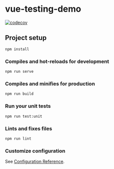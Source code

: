 # vue-testing-demo

[![codecov](https://codecov.io/gh/363797271/vue-testing-demo/branch/main/graph/badge.svg?token=3S6IBEGRLX)](https://codecov.io/gh/363797271/vue-testing-demo)

## Project setup
```
npm install
```

### Compiles and hot-reloads for development
```
npm run serve
```

### Compiles and minifies for production
```
npm run build
```

### Run your unit tests
```
npm run test:unit
```

### Lints and fixes files
```
npm run lint
```

### Customize configuration
See [Configuration Reference](https://cli.vuejs.org/config/).
